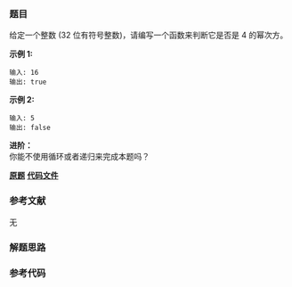 ### 题目
给定一个整数 (32 位有符号整数)，请编写一个函数来判断它是否是 4 的幂次方。

**示例 1:**

    
    
    输入: 16
    输出: true
    

**示例 2:**

    
    
    输入: 5
    输出: false

**进阶：**  
你能不使用循环或者递归来完成本题吗？

 **[原题](https://leetcode-cn.com/problems/power-of-four/)**    **[代码文件]()**


### 参考文献
无

### 解题思路




### 参考代码

```go


```




